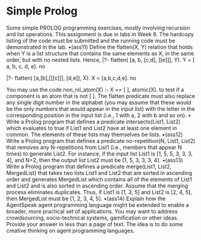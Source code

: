 Simple Prolog
=========================================

Some simple PROLOG programming exercises, mostly involving recursion and list operations. This assignment is due in labs in Week 8. The hardcopy listing of the code must be submitted and the running code must be demonstrated in the lab.
•(ass11) Define the flatten(X, Y) relation that holds when Y is a list structure that contains the same elements as X, in the same order, but with no nested lists. 
Hence,
|?- flatten( [a, b, [c,d], [[e]]], Y). 
Y = [ a, b, c, d, e]. 
no

|?- flatten( [a,[b],[[[c]]], [d,e]], X). 
X = [a,b,c,d,e]. 
no

You may use the code 
non_nil_atom(X) :- X \== [ ], atomic(X). 
to test if a component is an atom that is not [ ]. The flatten predicate must also replace any single digit number in the alphabet (you may assume that these would be the only numbers that would appear in the input list) with the letter in the corresponding position in the input list (i.e., 1 with a, 2 with b and so on).
• Write a Prolog program that defines a predicate intersects(List1, List2) which evaluates to true if List1 and List2 have at least one element in common. The elements of these lists may themselves be lists.
•(ass12) Write a Prolog program that defines a predicate no-repetition(N, List1, List2) that removes any N-repetitions from List1 (i.e., members that appear N times) to generate List2. For instance, if the input list List1 is [1, 5, 5, 3, 3, 3, 4], and N=2, then the output list List2 must be [1, 5, 3, 3, 3, 4].
•(ass13) Write a Prolog program that defines a predicate merge(List1, List2, MergedList) that takes two lists List1 and List2 that are sorted in ascending order and generates MergedList which contains all of the elements of List1 and List2 and is also sorted in ascending order. Assume that the merging process eliminates duplicates. Thus, if List1 is [1, 3, 5] and List2 is [2, 4, 5], then MergedList must be [1, 2, 3, 4, 5].
•(ass14) Explain how the AgentSpeak agent programming language might be extended to enable a broader, more practical set of applications. You may want to address crowdsourcing, socio-technical systems, gamification or other ideas. Provide your answer in less than a page of text. The idea is to do some creative thinking on agent programming languages.
